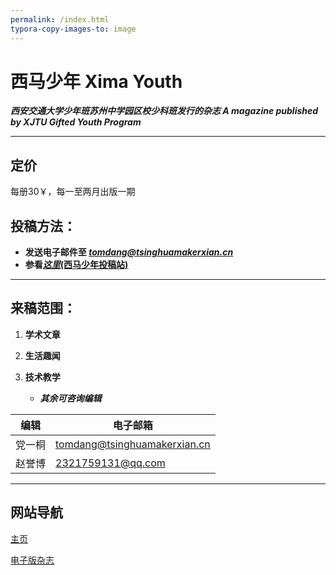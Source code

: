 ```yaml
---
permalink: /index.html
typora-copy-images-to: image
---
```






# 西马少年  Xima Youth

***西安交通大学少年班苏州中学园区校少科班发行的杂志  A magazine published by XJTU Gifted Youth Program***

---

## 定价

每册30￥，每一至两月出版一期

## 投稿方法：

* **发送电子邮件至 *tomdang@tsinghuamakerxian.cn***
* **参看[*这里*(西马少年投稿站)](/Megazine-Resources)**

---

## 来稿范围：

1. **学术文章**

2. **生活趣闻**
3. **技术教学**
   * ***其余可咨询编辑*** 

编辑 | 电子邮箱
----- | --------
党一桐 | tomdang@tsinghuamakerxian.cn
赵誉博 | 2321759131@qq.com

<!--(其实我们也不正经)-->

---

## 网站导航

[主页](/)

[电子版杂志](/megazine/)